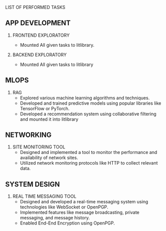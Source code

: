LIST OF PERFORMED TASKS
## APP DEVELOPMENT
1. FRONTEND EXPLORATORY
    - Mounted All given tasks to litlibrary.

2. BACKEND EXPLORATORY
    - Mounted All given tasks to litlibrary

## MLOPS
1. RAG
    - Explored various machine learning algorithms and techniques.
    - Developed and trained predictive models using popular libraries like TensorFlow or PyTorch.
    - Developed a recommendation system using collaborative filtering and mounted it into litlibrary

## NETWORKING
1. SITE MONITORING TOOL
    - Designed and implemented a tool to monitor the performance and availability of network sites.
    - Utilized network monitoring protocols like  HTTP to collect relevant data.

## SYSTEM DESIGN
1. REAL TIME MESSAGING TOOL
    - Designed and developed a real-time messaging system using technologies like WebSocket or OpenPGP.
    - Implemented features like message broadcasting, private messaging, and message history.
    - Enabled End-End Encryption using OpenPGP.
